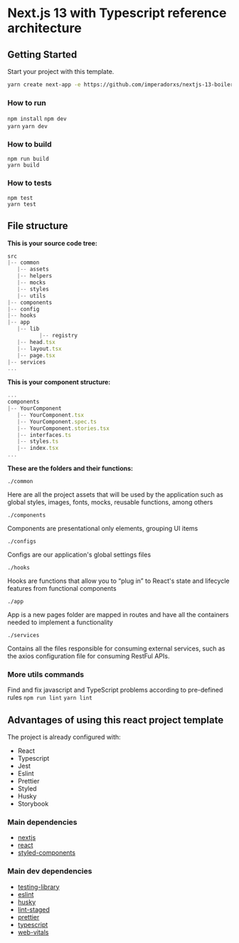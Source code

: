 # Next.js 13 with Typescript reference architecture

## Getting Started

Start your project with this template.

```bash
yarn create next-app -e https://github.com/imperadorxs/nextjs-13-boilerplate
```

### How to run

`npm install`
`npm dev`
<br />
`yarn`
`yarn dev`

### How to build

`npm run build`
<br />
`yarn build`

### How to tests

`npm test`
<br />
`yarn test`

## File structure

**This is your source code tree:**

```javascript
src
|-- common
   |-- assets
   |-- helpers
   |-- mocks
   |-- styles
   |-- utils
|-- components
|-- config
|-- hooks
|-- app
   |-- lib
          |-- registry
   |-- head.tsx
   |-- layout.tsx
   |-- page.tsx
|-- services
...
```

**This is your component structure:**

```javascript
...
components
|-- YourComponent
   |-- YourComponent.tsx
   |-- YourComponent.spec.ts
   |-- YourComponent.stories.tsx
   |-- interfaces.ts
   |-- styles.ts
   |-- index.tsx
...
```

**These are the folders and their functions:**

`./common`

Here are all the project assets that will be used by the application such as global styles, images, fonts, mocks, reusable functions, among others

`./components`

Components are presentational only elements, grouping UI items

`./configs`

Configs are our application's global settings files

`./hooks`

Hooks are functions that allow you to “plug in” to React's state and lifecycle features from functional components

`./app`

App is a new pages folder are mapped in routes and have all the containers needed to implement a functionality

`./services`

Contains all the files responsible for consuming external services, such as the axios configuration file for consuming RestFul APIs.

### More utils commands

Find and fix javascript and TypeScript problems according to pre-defined rules
`npm run lint`
`yarn lint`

## Advantages of using this react project template

The project is already configured with:

- React
- Typescript
- Jest
- Eslint
- Prettier
- Styled
- Husky
- Storybook

### Main dependencies

- [nextjs](https://nextjs.org/blog/next-13/)
- [react](https://reactjs.org/)
- [styled-components](https://styled-components.com/)

### Main dev dependencies

- [testing-library](https://testing-library.com/)
- [eslint](https://eslint.org/)
- [husky](https://www.npmjs.com/package/husky)
- [lint-staged](https://www.npmjs.com/package/lint-staged)
- [prettier](https://prettier.io/)
- [typescript](https://www.typescriptlang.org/)
- [web-vitals](https://web.dev/vitals/)
